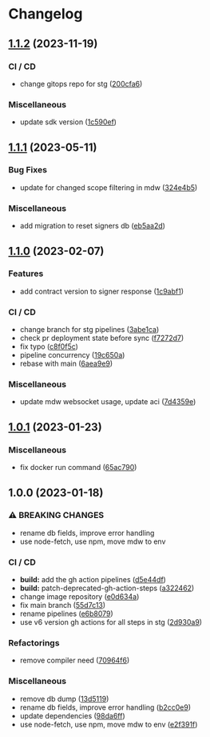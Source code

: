 # Changelog

## [1.1.2](https://github.com/aeternity/ga-multisig-backend/compare/v1.1.1...v1.1.2) (2023-11-19)


### CI / CD

* change gitops repo for stg ([200cfa6](https://github.com/aeternity/ga-multisig-backend/commit/200cfa6dd5f913b5d1dd371e25a518cdba16cbe0))


### Miscellaneous

* update sdk version ([1c590ef](https://github.com/aeternity/ga-multisig-backend/commit/1c590ef2ccea39474635b61bab8d00c98b1a8d2a))

## [1.1.1](https://github.com/aeternity/ga-multisig-backend/compare/v1.1.0...v1.1.1) (2023-05-11)


### Bug Fixes

* update for changed scope filtering in mdw ([324e4b5](https://github.com/aeternity/ga-multisig-backend/commit/324e4b5dd0a9c9c0434b5f4295047b0ff4031d4e))


### Miscellaneous

* add migration to reset signers db ([eb5aa2d](https://github.com/aeternity/ga-multisig-backend/commit/eb5aa2d4998e360cfd9e5d6ca83a6a0e7b6c079d))

## [1.1.0](https://github.com/aeternity/ga-multisig-backend/compare/v1.0.1...v1.1.0) (2023-02-07)


### Features

* add contract version to signer response ([1c9abf1](https://github.com/aeternity/ga-multisig-backend/commit/1c9abf18675bc5cccf0572e614287ecadc0bf258))


### CI / CD

* change branch for stg pipelines ([3abe1ca](https://github.com/aeternity/ga-multisig-backend/commit/3abe1ca53ad4b3d05be112c77fcc0c556300b8c7))
* check pr deployment state before sync ([f7272d7](https://github.com/aeternity/ga-multisig-backend/commit/f7272d75eb828228e3aad7567c5f1029ba938173))
* fix typo ([c8f0f5c](https://github.com/aeternity/ga-multisig-backend/commit/c8f0f5c20f5a4bc6dce5923ead2c72d2ab72aa8e))
* pipeline concurrency ([19c650a](https://github.com/aeternity/ga-multisig-backend/commit/19c650a951fb12d981f52d6199035ca994649798))
* rebase with main ([6aea9e9](https://github.com/aeternity/ga-multisig-backend/commit/6aea9e998d461d3fc14e4350d97ca05124f5cc5a))


### Miscellaneous

* update mdw websocket usage, update aci ([7d4359e](https://github.com/aeternity/ga-multisig-backend/commit/7d4359e9f4baef65d80aeeff696ea86791215231))

## [1.0.1](https://github.com/aeternity/ga-multisig-backend/compare/v1.0.0...v1.0.1) (2023-01-23)


### Miscellaneous

* fix docker run command ([65ac790](https://github.com/aeternity/ga-multisig-backend/commit/65ac790961b87c54375611a6e91b3ddbc04f1bc3))

## 1.0.0 (2023-01-18)


### ⚠ BREAKING CHANGES

* rename db fields, improve error handling
* use node-fetch, use npm, move mdw to env

### CI / CD

* **build:** add the gh action pipelines ([d5e44df](https://github.com/aeternity/ga-multisig-backend/commit/d5e44dfa46cd961bef02c5782863f5d0ca6cbc61))
* **build:** patch-deprecated-gh-action-steps ([a322462](https://github.com/aeternity/ga-multisig-backend/commit/a32246237724d5cde666738bb2c16670c08ce4ec))
* change image repository ([e0d634a](https://github.com/aeternity/ga-multisig-backend/commit/e0d634ab36bf3a70b3686e4df26db00843ab5721))
* fix main branch ([55d7c13](https://github.com/aeternity/ga-multisig-backend/commit/55d7c138f1febdb62c505984b185cba55ff7c25a))
* rename pipelines ([e6b8079](https://github.com/aeternity/ga-multisig-backend/commit/e6b807962115840d0c6f8b67469423052bbc811e))
* use v6 version gh actions for all steps in stg ([2d930a9](https://github.com/aeternity/ga-multisig-backend/commit/2d930a9b4b6744c1108788c71ce8e9d900510889))


### Refactorings

* remove compiler need ([70964f6](https://github.com/aeternity/ga-multisig-backend/commit/70964f67d6e24f1dd77bd0eb57e6e1b2f8092562))


### Miscellaneous

* remove db dump ([13d5119](https://github.com/aeternity/ga-multisig-backend/commit/13d511913e0a0e89bf68b1b4f00025908d291a70))
* rename db fields, improve error handling ([b2cc0e9](https://github.com/aeternity/ga-multisig-backend/commit/b2cc0e9455dd1db8cd54caef26defa09e6212fff))
* update dependencies ([98da6ff](https://github.com/aeternity/ga-multisig-backend/commit/98da6ff999b2ad72085b974a05fd2deb04cfac4a))
* use node-fetch, use npm, move mdw to env ([e2f391f](https://github.com/aeternity/ga-multisig-backend/commit/e2f391f2c2a8ce0882325be0dff619f8d065541f))

